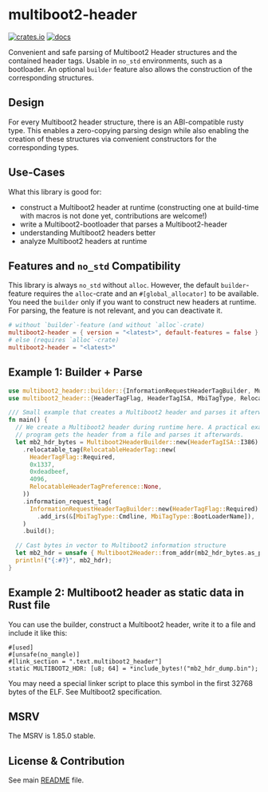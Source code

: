 # multiboot2-header

[![crates.io](https://img.shields.io/crates/v/multiboot2-header.svg)](https://crates.io/crates/multiboot2-header)
[![docs](https://docs.rs/multiboot2-header/badge.svg)](https://docs.rs/multiboot2-header/)

Convenient and safe parsing of Multiboot2 Header structures and the
contained header tags. Usable in `no_std` environments, such as a
bootloader. An optional `builder` feature also allows the construction of
the corresponding structures.

## Design

For every Multiboot2 header structure, there is an ABI-compatible rusty type.
This enables a zero-copying parsing design while also enabling the creation of
these structures via convenient constructors for the corresponding types.

## Use-Cases

What this library is good for:

- construct a Multiboot2 header at runtime (constructing one at build-time with
  macros is not done yet, contributions are welcome!)
- write a Multiboot2-bootloader that parses a Multiboot2-header
- understanding Multiboot2 headers better
- analyze Multiboot2 headers at runtime

## Features and `no_std` Compatibility

This library is always `no_std` without `alloc`. However, the default `builder`-
feature requires the `alloc`-crate and an `#[global_allocator]` to be available.
You need the `builder` only if you want to construct new headers at runtime.
For parsing, the feature is not relevant, and you can deactivate it.

```toml
# without `builder`-feature (and without `alloc`-crate)
multiboot2-header = { version = "<latest>", default-features = false }
# else (requires `alloc`-crate)
multiboot2-header = "<latest>"
```

## Example 1: Builder + Parse

```rust
use multiboot2_header::builder::{InformationRequestHeaderTagBuilder, Multiboot2HeaderBuilder};
use multiboot2_header::{HeaderTagFlag, HeaderTagISA, MbiTagType, RelocatableHeaderTag, RelocatableHeaderTagPreference, Multiboot2Header};

/// Small example that creates a Multiboot2 header and parses it afterwards.
fn main() {
  // We create a Multiboot2 header during runtime here. A practical example is that your
  // program gets the header from a file and parses it afterwards.
  let mb2_hdr_bytes = Multiboot2HeaderBuilder::new(HeaderTagISA::I386)
    .relocatable_tag(RelocatableHeaderTag::new(
      HeaderTagFlag::Required,
      0x1337,
      0xdeadbeef,
      4096,
      RelocatableHeaderTagPreference::None,
    ))
    .information_request_tag(
      InformationRequestHeaderTagBuilder::new(HeaderTagFlag::Required)
        .add_irs(&[MbiTagType::Cmdline, MbiTagType::BootLoaderName]),
    )
    .build();

  // Cast bytes in vector to Multiboot2 information structure
  let mb2_hdr = unsafe { Multiboot2Header::from_addr(mb2_hdr_bytes.as_ptr().cast()) };
  println!("{:#?}", mb2_hdr);
}
```

## Example 2: Multiboot2 header as static data in Rust file

You can use the builder, construct a Multiboot2 header, write it to a file and
include it like this:

```
#[used]
#[unsafe(no_mangle)]
#[link_section = ".text.multiboot2_header"]
static MULTIBOOT2_HDR: [u8; 64] = *include_bytes!("mb2_hdr_dump.bin");
```

You may need a special linker script to place this symbol in the first 32768
bytes of the ELF. See Multiboot2 specification.

## MSRV

The MSRV is 1.85.0 stable.

## License & Contribution

See main [README](https://github.com/rust-osdev/multiboot2/blob/main/README.md)
file.

